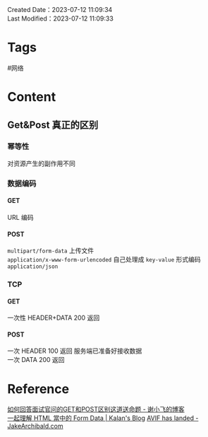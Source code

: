Created Date：2023-07-12 11:09:34  
Last Modified：2023-07-12 11:09:33

# Tags

#网络

# Content

## Get&Post 真正的区别

### 幂等性

对资源产生的副作用不同

### 数据编码

#### GET

URL 编码

#### POST

`multipart/form-data` 上传文件  
`application/x-www-form-urlencoded` 自己处理成 `key-value` 形式编码  
`application/json`

### TCP

#### GET

一次性 HEADER+DATA 200 返回

#### POST

一次 HEADER 100 返回 服务端已准备好接收数据  
一次 DATA 200 返回

# Reference

[如何回答面试官问的GET和POST区别这道送命题 - 谢小飞的博客](https://xieyufei.com/2020/06/12/Diff-Get-Post.html)  
[一起理解 HTML 當中的 Form Data | Kalan's Blog](https://blog.kalan.dev/2021-03-13-html-form-data)
[AVIF has landed - JakeArchibald.com](https://jakearchibald.com/2020/avif-has-landed/)